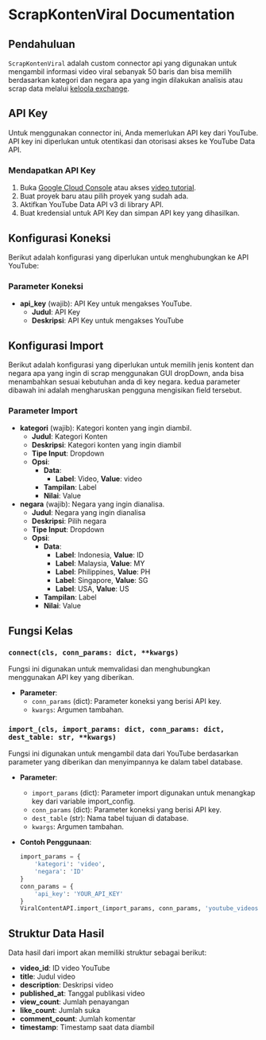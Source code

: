 # ScrapKontenViral Documentation

## Pendahuluan
`ScrapKontenViral` adalah custom connector api yang digunakan untuk mengambil informasi video viral sebanyak 50 baris dan bisa memilih berdasarkan kategori dan negara apa yang ingin dilakukan analisis atau scrap data melalui [keloola exchange](https://bigdata.keloola.com).

## API Key
Untuk menggunakan connector ini, Anda memerlukan API key dari YouTube. API key ini diperlukan untuk otentikasi dan otorisasi akses ke YouTube Data API.

### Mendapatkan API Key
1. Buka [Google Cloud Console](https://console.cloud.google.com/) atau akses [video tutorial](https://youtu.be/LLAZUTbc97I?si=OJUOOKZS03VCRYYG).
2. Buat proyek baru atau pilih proyek yang sudah ada.
3. Aktifkan YouTube Data API v3 di library API.
4. Buat kredensial untuk API Key dan simpan API key yang dihasilkan.

## Konfigurasi Koneksi
Berikut adalah konfigurasi yang diperlukan untuk menghubungkan ke API YouTube:

### Parameter Koneksi
- **api_key** (wajib): API Key untuk mengakses YouTube.
  - **Judul**: API Key
  - **Deskripsi**: API Key untuk mengakses YouTube

## Konfigurasi Import
Berikut adalah konfigurasi yang diperlukan untuk memilih jenis kontent dan negara apa yang ingin di scrap menggunakan GUI dropDown, anda bisa menambahkan sesuai kebutuhan anda di key negara. kedua parameter dibawah ini adalah mengharuskan pengguna mengisikan field tersebut.

### Parameter Import
- **kategori** (wajib): Kategori konten yang ingin diambil.
  - **Judul**: Kategori Konten
  - **Deskripsi**: Kategori konten yang ingin diambil
  - **Tipe Input**: Dropdown
  - **Opsi**:
    - **Data**: 
      - **Label**: Video, **Value**: video
    - **Tampilan**: Label
    - **Nilai**: Value
- **negara** (wajib): Negara yang ingin dianalisa.
  - **Judul**: Negara yang ingin dianalisa
  - **Deskripsi**: Pilih negara
  - **Tipe Input**: Dropdown
  - **Opsi**:
    - **Data**: 
      - **Label**: Indonesia, **Value**: ID
      - **Label**: Malaysia, **Value**: MY
      - **Label**: Philippines, **Value**: PH
      - **Label**: Singapore, **Value**: SG
      - **Label**: USA, **Value**: US
    - **Tampilan**: Label
    - **Nilai**: Value

## Fungsi Kelas

### `connect(cls, conn_params: dict, **kwargs)`
Fungsi ini digunakan untuk memvalidasi dan menghubungkan menggunakan API key yang diberikan.

- **Parameter**:
  - `conn_params` (dict): Parameter koneksi yang berisi API key.
  - `kwargs`: Argumen tambahan.


### `import_(cls, import_params: dict, conn_params: dict, dest_table: str, **kwargs)`
Fungsi ini digunakan untuk mengambil data dari YouTube berdasarkan parameter yang diberikan dan menyimpannya ke dalam tabel database.

- **Parameter**:
  - `import_params` (dict): Parameter import digunakan untuk menangkap key dari variable import_config.
  - `conn_params` (dict): Parameter koneksi yang berisi API key.
  - `dest_table` (str): Nama tabel tujuan di database.
  - `kwargs`: Argumen tambahan.

- **Contoh Penggunaan**:
  ```python
  import_params = {
      'kategori': 'video',
      'negara': 'ID'
  }
  conn_params = {
      'api_key': 'YOUR_API_KEY'
  }
  ViralContentAPI.import_(import_params, conn_params, 'youtube_videos')
  ```

## Struktur Data Hasil
Data hasil dari import akan memiliki struktur sebagai berikut:

- **video_id**: ID video YouTube
- **title**: Judul video
- **description**: Deskripsi video
- **published_at**: Tanggal publikasi video
- **view_count**: Jumlah penayangan
- **like_count**: Jumlah suka
- **comment_count**: Jumlah komentar
- **timestamp**: Timestamp saat data diambil
